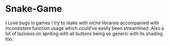 # Snake-Game
I Love bugs in games I try to make with niche libraries accompanied with inconsistent function usage which could've easily been streamlined.
Also a lot of laziness on spriting with all buttons being so generic with its shading too.
